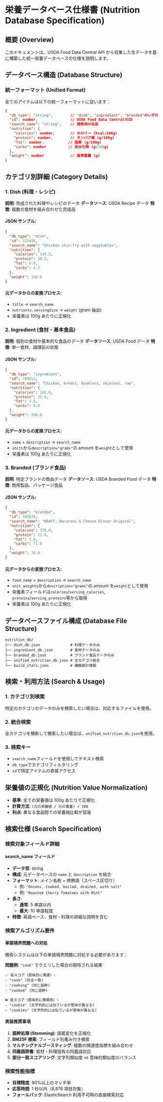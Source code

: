 # 栄養データベース仕様書 (Nutrition Database Specification)

## 概要 (Overview)

このドキュメントは、USDA Food Data Central API から収集した生データを基に構築した統一栄養データベースの仕様を説明します。

## データベース構造 (Database Structure)

### 統一フォーマット (Unified Format)

全てのアイテムは以下の統一フォーマットに従います：

```json
{
  "db_type": "string",        // "dish", "ingredient", "branded"のいずれか
  "id": number,               // USDA Food Data CentralのID
  "search_name": "string",    // 検索用の名前
  "nutrition": {
    "calories": number,       // カロリー (kcal/100g)
    "protein": number,        // タンパク質 (g/100g)
    "fat": number,           // 脂質 (g/100g)
    "carbs": number          // 炭水化物 (g/100g)
  },
  "weight": number            // 基準重量 (g)
}
```

## カテゴリ別詳細 (Category Details)

### 1. Dish (料理・レシピ)

**説明**: 完成された料理やレシピのデータ
**データソース**: USDA Recipe データ
**特徴**: 複数の食材を組み合わせた完成品

#### JSON サンプル:

```json
{
  "db_type": "dish",
  "id": 123456,
  "search_name": "Chicken stir-fry with vegetables",
  "nutrition": {
    "calories": 145.5,
    "protein": 18.2,
    "fat": 6.8,
    "carbs": 4.3
  },
  "weight": 150.0
}
```

#### 元データからの変換プロセス:

- `title` → `search_name`
- `nutrients.servingSize` → `weight` (gram 抽出)
- 栄養素は 100g あたりに正規化

### 2. Ingredient (食材・基本食品)

**説明**: 個別の食材や基本的な食品のデータ
**データソース**: USDA Food データ
**特徴**: 単一食材、調理前の状態

#### JSON サンプル:

```json
{
  "db_type": "ingredient",
  "id": 789012,
  "search_name": "Chicken, breast, boneless, skinless, raw",
  "nutrition": {
    "calories": 165.0,
    "protein": 31.0,
    "fat": 3.6,
    "carbs": 0.0
  },
  "weight": 100.0
}
```

#### 元データからの変換プロセス:

- `name` + `description` → `search_name`
- `units`から`description="grams"`の amount を`weight`として使用
- 栄養素は 100g あたりに正規化

### 3. Branded (ブランド食品)

**説明**: 特定ブランドの商品データ
**データソース**: USDA Branded Food データ
**特徴**: 商用製品、パッケージ食品

#### JSON サンプル:

```json
{
  "db_type": "branded",
  "id": 345678,
  "search_name": "KRAFT, Macaroni & Cheese Dinner Original",
  "nutrition": {
    "calories": 370.0,
    "protein": 11.0,
    "fat": 3.0,
    "carbs": 71.0
  },
  "weight": 70.0
}
```

#### 元データからの変換プロセス:

- `food_name` + `description` → `search_name`
- `unit_weights`から`description="grams"`の amount を`weight`として使用
- 栄養素フィールドは`calories`/`serving_calories`, `proteins`/`serving_proteins`等から取得
- 栄養素は 100g あたりに正規化

## データベースファイル構成 (Database File Structure)

```
nutrition_db/
├── dish_db.json              # 料理データのみ
├── ingredient_db.json        # 食材データのみ
├── branded_db.json           # ブランド食品データのみ
├── unified_nutrition_db.json # 全カテゴリ統合
└── build_stats.json          # 構築統計情報
```

## 検索・利用方法 (Search & Usage)

### 1. カテゴリ別検索

特定のカテゴリのデータのみを検索したい場合は、対応するファイルを使用。

### 2. 統合検索

全カテゴリを横断して検索したい場合は、`unified_nutrition_db.json`を使用。

### 3. 検索キー

- `search_name`フィールドを使用してテキスト検索
- `db_type`でカテゴリフィルタリング
- `id`で特定アイテムの直接アクセス

## 栄養値の正規化 (Nutrition Value Normalization)

- **基準**: 全ての栄養値は 100g あたりで正規化
- **計算方法**: `(元の栄養値 / 元の重量) × 100`
- **利点**: 異なる食品間での栄養価比較が容易

## 検索仕様 (Search Specification)

### 検索対象フィールド詳細

#### search_name フィールド

- **データ型**: string
- **構成**: 元データベースの `name` と `description` を結合
- **フォーマット**: メイン名称 + 修飾語（スペース区切り）
  - 例: `"Onions, Cooked, boiled, drained, with salt"`
  - 例: `"Roasted Cherry Tomatoes with Mint"`
- **長さ**:
  - **通常**: 5 単語以内
  - **最大**: 10 単語程度
- **特徴**: 英語ベース、食材・料理の詳細な説明を含む

### 検索アルゴリズム要件

#### 単語境界問題への対処

検索システムは以下の単語境界問題に対処する必要があります：

**問題例**: `"cook"` でクエリした場合の期待される結果

```
✅ 高スコア（意味的に関連）:
- "cook" (完全一致)
- "cooking" (同じ語幹)
- "cooked" (同じ語幹)

❌ 低スコア（意味的に無関係）:
- "cookie" (文字列的には似ているが意味が異なる)
- "cookies" (文字列的には似ているが意味が異なる)
```

#### 実装推奨事項

1. **語幹処理 (Stemming)**: 語尾変化を正規化
2. **BM25F 検索**: フィールド別重み付き検索
3. **マルチシグナルブースティング**: 複数の関連度指標を組み合わせ
4. **同義語辞書**: 食材・料理固有の同義語対応
5. **部分一致スコアリング**: 文字列類似度 vs 意味的類似度のバランス

### 検索性能指標

- **目標精度**: 90%以上のマッチ率
- **応答時間**: 1 秒以内（8,878 項目対象）
- **フォールバック**: ElasticSearch 利用不可時の直接検索対応

